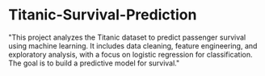 # Titanic-Survival-Prediction

"This project analyzes the Titanic dataset to predict passenger survival using machine learning. It includes data cleaning, feature engineering, and exploratory analysis, with a focus on logistic regression for classification. The goal is to build a predictive model for survival."
